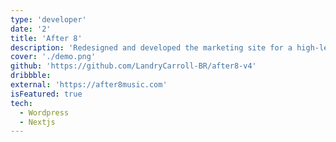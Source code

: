```yaml
---
type: 'developer'
date: '2'
title: 'After 8'
description: 'Redesigned and developed the marketing site for a high-level, multi-faceted band based out of Baton Rouge, LA.'
cover: './demo.png'
github: 'https://github.com/LandryCarroll-BR/after8-v4'
dribbble: 
external: 'https://after8music.com'
isFeatured: true
tech:
  - Wordpress
  - Nextjs
---
```

